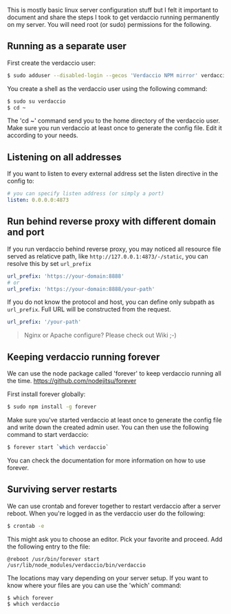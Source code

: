 This is mostly basic linux server configuration stuff but I felt it important to document and share the steps I took to get verdaccio running permanently on my server. You will need root (or sudo) permissions for the following.

## Running as a separate user
First create the verdaccio user:
```bash
$ sudo adduser --disabled-login --gecos 'Verdaccio NPM mirror' verdaccio
```

You create a shell as the verdaccio user using the following command:
```bash
$ sudo su verdaccio
$ cd ~
```

The 'cd ~' command send you to the home directory of the verdaccio user. Make sure you run verdaccio at least once to generate the config file. Edit it according to your needs.

## Listening on all addresses
If you want to listen to every external address set the listen directive in the config to:
```yaml
# you can specify listen address (or simply a port)
listen: 0.0.0.0:4873
```

## Run behind reverse proxy with different domain and port
If you run verdaccio behind reverse proxy, you may noticed all resource file served as relaticve path, like `http://127.0.0.1:4873/-/static`, you can resolve this by set `url_prefix`
```yaml
url_prefix: 'https://your-domain:8888'
# or
url_prefix: 'https://your-domain:8888/your-path'
```

If you do not know the protocol and host, you can define only subpath as `url_prefix`. Full URL will be constructed from the request.
```yaml
url_prefix: '/your-path'
```

> Nginx or Apache configure? Please check out Wiki ;-)

## Keeping verdaccio running forever
We can use the node package called 'forever' to keep verdaccio running all the time.
https://github.com/nodejitsu/forever

First install forever globally:
```bash
$ sudo npm install -g forever
```

Make sure you've started verdaccio at least once to generate the config file and write down the created admin user. You can then use the following command to start verdaccio:
```bash
$ forever start `which verdaccio`
```

You can check the documentation for more information on how to use forever.

## Surviving server restarts
We can use crontab and forever together to restart verdaccio after a server reboot.
When you're logged in as the verdaccio user do the following:

```bash
$ crontab -e
```

This might ask you to choose an editor. Pick your favorite and proceed.
Add the following entry to the file:
```
@reboot /usr/bin/forever start /usr/lib/node_modules/verdaccio/bin/verdaccio
```

The locations may vary depending on your server setup. If you want to know where your files are you can use the 'which' command:
```bash
$ which forever
$ which verdaccio
```

